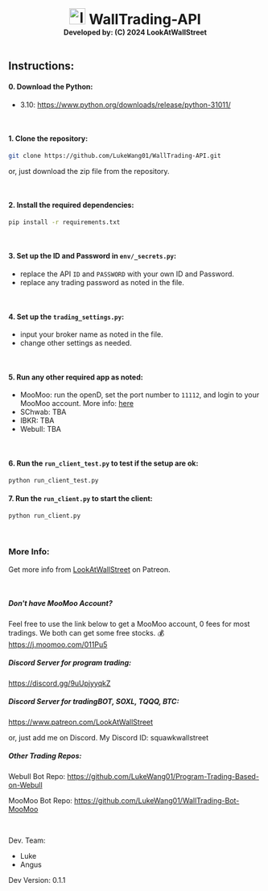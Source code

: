 <h1 align="center" style="margin: 0 auto 0 auto;"> 
   <img width="32" src="https://lookatwallstreet.notion.site/image/https%3A%2F%2Fprod-files-secure.s3.us-west-2.amazonaws.com%2F0472a71b-02f2-43f2-b650-2ae94ae1fb5b%2Fc0e93390-aca9-4f7a-8b36-8a66ec8d925f%2F%25E5%25BE%25AE%25E4%25BF%25A1%25E6%2588%25AA%25E5%259B%25BE_20240930173619.png?table=block&id=1296853c-146c-8096-bb90-d38181edfea5&spaceId=0472a71b-02f2-43f2-b650-2ae94ae1fb5b&width=600&userId=&cache=v2" alt="logo" >  
   WallTrading-API
</h1>
<h4 align="center" style="margin: 0 auto 0 auto;">
Developed by: (C) 2024 LookAtWallStreet
</h4>

<br>

## Instructions:

#### 0. Download the Python:
   - 3.10: https://www.python.org/downloads/release/python-31011/

<br>

#### 1. Clone the repository:

   ```bash
   git clone https://github.com/LukeWang01/WallTrading-API.git
   ```

or, just download the zip file from the repository.

<br>

#### 2. Install the required dependencies:

   ```bash
   pip install -r requirements.txt
   ```

<br>

#### 3. Set up the ID and Password in `env/_secrets.py`:
   - replace the API `ID` and `PASSWORD` with your own ID and Password.
   - replace any trading password as noted in the file. 

<br>

#### 4. Set up the `trading_settings.py`:
   - input your broker name as noted in the file.
   - change other settings as needed.

<br>

#### 5. Run any other required app as noted:
   - MooMoo: run the openD, set the port number to `11112`, and login to your MooMoo account. More info: [here](https://github.com/LukeWang01/WallTrading-Bot-MooMoo)
   - SChwab: TBA
   - IBKR: TBA
   - Webull: TBA

<br>

#### 6. Run the `run_client_test.py` to test if the setup are ok:
   ```bash
   python run_client_test.py
   ```

#### 7. Run the `run_client.py` to start the client:
   ```bash
   python run_client.py
   ```

<br>

### More Info:
Get more info from [LookAtWallStreet](https://www.patreon.com/LookAtWallStreet) on Patreon.

<br>

##### Don't have MooMoo Account?
Feel free to use the link below to get a MooMoo account, 0 fees for most tradings. We both can get some free stocks. 💰
https://j.moomoo.com/011Pu5

##### Discord Server for program trading:
https://discord.gg/9uUpjyyqkZ

##### Discord Server for tradingBOT, SOXL, TQQQ, BTC:
https://www.patreon.com/LookAtWallStreet

or, just add me on Discord. My Discord ID: squawkwallstreet

##### Other Trading Repos:
Webull Bot Repo: https://github.com/LukeWang01/Program-Trading-Based-on-Webull

MooMoo Bot Repo: https://github.com/LukeWang01/WallTrading-Bot-MooMoo

<br>

Dev. Team:
- Luke
- Angus

Dev Version: 0.1.1
